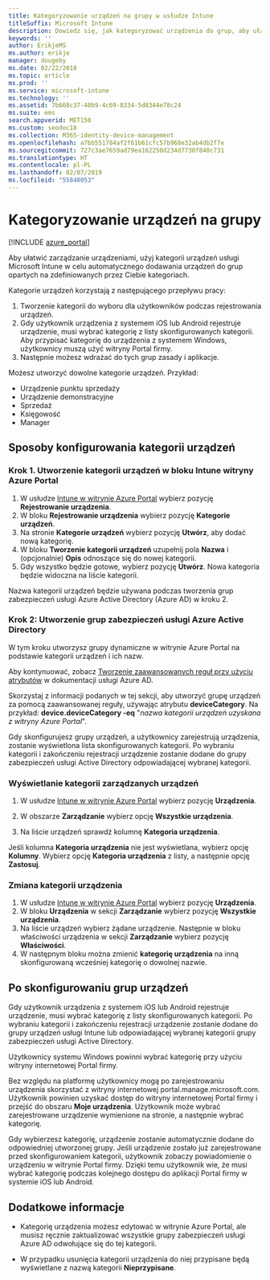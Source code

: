 ```yaml
---
title: Kategoryzowanie urządzeń na grupy w usłudze Intune
titleSuffix: Microsoft Intune
description: Dowiedz się, jak kategoryzować urządzenia do grup, aby ułatwić zarządzanie.
keywords: ''
author: ErikjeMS
ms.author: erikje
manager: dougeby
ms.date: 02/22/2018
ms.topic: article
ms.prod: ''
ms.service: microsoft-intune
ms.technology: ''
ms.assetid: 7b668c37-40b9-4c69-8334-5d8344e78c24
ms.suite: ems
search.appverid: MET150
ms.custom: seodec18
ms.collection: M365-identity-device-management
ms.openlocfilehash: a7bb551784af2f61b61cfc57b968e32ab4db2f7e
ms.sourcegitcommit: 727c3ae7659ad79ea162250d234d7730f840c731
ms.translationtype: HT
ms.contentlocale: pl-PL
ms.lasthandoff: 02/07/2019
ms.locfileid: "55848053"
---
```

# <a name="categorize-devices-into-groups"></a>Kategoryzowanie urządzeń na grupy

[!INCLUDE [azure_portal](./includes/azure_portal.md)]

Aby ułatwić zarządzanie urządzeniami, użyj kategorii urządzeń usługi Microsoft Intune w celu automatycznego dodawania urządzeń do grup opartych na zdefiniowanych przez Ciebie kategoriach.

Kategorie urządzeń korzystają z następującego przepływu pracy:
1. Tworzenie kategorii do wyboru dla użytkowników podczas rejestrowania urządzeń.
2. Gdy użytkownik urządzenia z systemem iOS lub Android rejestruje urządzenie, musi wybrać kategorię z listy skonfigurowanych kategorii. Aby przypisać kategorię do urządzenia z systemem Windows, użytkownicy muszą użyć witryny Portal firmy.
3. Następnie możesz wdrażać do tych grup zasady i aplikacje.

Możesz utworzyć dowolne kategorie urządzeń. Przykład:
- Urządzenie punktu sprzedaży
- Urządzenie demonstracyjne
- Sprzedaż
- Księgowość
- Manager

## <a name="how-to-configure-device-categories"></a>Sposoby konfigurowania kategorii urządzeń

### <a name="step-1-create-device-categories-on-the-intune-blade-of-the-azure-portal"></a>Krok 1. Utworzenie kategorii urządzeń w bloku Intune witryny Azure Portal
1. W usłudze [Intune w witrynie Azure Portal](https://aka.ms/intuneportal) wybierz pozycję **Rejestrowanie urządzenia**.
2. W bloku **Rejestrowanie urządzenia** wybierz pozycję **Kategorie urządzeń**.
3. Na stronie **Kategorie urządzeń** wybierz pozycję **Utwórz**, aby dodać nową kategorię.
4. W bloku **Tworzenie kategorii urządzeń** uzupełnij pola **Nazwa** i (opcjonalnie) **Opis** odnoszące się do nowej kategorii.
5. Gdy wszystko będzie gotowe, wybierz pozycję **Utwórz**. Nowa kategoria będzie widoczna na liście kategorii.

Nazwa kategorii urządzeń będzie używana podczas tworzenia grup zabezpieczeń usługi Azure Active Directory (Azure AD) w kroku 2.

### <a name="step-2-create-azure-active-directory-security-groups"></a>Krok 2: Utworzenie grup zabezpieczeń usługi Azure Active Directory
W tym kroku utworzysz grupy dynamiczne w witrynie Azure Portal na podstawie kategorii urządzeń i ich nazw.

Aby kontynuować, zobacz [Tworzenie zaawansowanych reguł przy użyciu atrybutów](https://azure.microsoft.com/documentation/articles/active-directory-accessmanagement-groups-with-advanced-rules/#using-attributes-to-create-rules-for-device-objects) w dokumentacji usługi Azure AD.

Skorzystaj z informacji podanych w tej sekcji, aby utworzyć grupę urządzeń za pomocą zaawansowanej reguły, używając atrybutu **deviceCategory**. Na przykład: **device.deviceCategory -eq** "*nazwa kategorii urządzeń uzyskana z witryny Azure Portal*".

Gdy skonfigurujesz grupy urządzeń, a użytkownicy zarejestrują urządzenia, zostanie wyświetlona lista skonfigurowanych kategorii. Po wybraniu kategorii i zakończeniu rejestracji urządzenie zostanie dodane do grupy zabezpieczeń usługi Active Directory odpowiadającej wybranej kategorii.

### <a name="view-the-categories-of-devices-that-you-manage"></a>Wyświetlanie kategorii zarządzanych urządzeń

1.  W usłudze [Intune w witrynie Azure Portal](https://aka.ms/intuneportal) wybierz pozycję **Urządzenia**.

2.  W obszarze **Zarządzanie** wybierz opcję **Wszystkie urządzenia**.

3.  Na liście urządzeń sprawdź kolumnę **Kategoria urządzenia**.

Jeśli kolumna **Kategoria urządzenia** nie jest wyświetlana, wybierz opcję **Kolumny**. Wybierz opcję **Kategoria urządzenia** z listy, a następnie opcję **Zastosuj**.

### <a name="change-the-category-of-a-device"></a>Zmiana kategorii urządzenia

1. W usłudze [Intune w witrynie Azure Portal](https://aka.ms/intuneportal) wybierz pozycję **Urządzenia**.
2. W bloku **Urządzenia** w sekcji **Zarządzanie** wybierz pozycję **Wszystkie urządzenia**.
3. Na liście urządzeń wybierz żądane urządzenie. Następnie w bloku właściwości urządzenia w sekcji **Zarządzanie** wybierz pozycję **Właściwości**.
4. W następnym bloku można zmienić **kategorię urządzenia** na inną skonfigurowaną wcześniej kategorię o dowolnej nazwie.

## <a name="after-you-configure-device-groups"></a>Po skonfigurowaniu grup urządzeń

Gdy użytkownik urządzenia z systemem iOS lub Android rejestruje urządzenie, musi wybrać kategorię z listy skonfigurowanych kategorii. Po wybraniu kategorii i zakończeniu rejestracji urządzenie zostanie dodane do grupy urządzeń usługi Intune lub odpowiadającej wybranej kategorii grupy zabezpieczeń usługi Active Directory.

Użytkownicy systemu Windows powinni wybrać kategorię przy użyciu witryny internetowej Portal firmy.

Bez względu na platformę użytkownicy mogą po zarejestrowaniu urządzenia skorzystać z witryny internetowej portal.manage.microsoft.com. Użytkownik powinien uzyskać dostęp do witryny internetowej Portal firmy i przejść do obszaru **Moje urządzenia**. Użytkownik może wybrać zarejestrowane urządzenie wymienione na stronie, a następnie wybrać kategorię.

Gdy wybierzesz kategorię, urządzenie zostanie automatycznie dodane do odpowiedniej utworzonej grupy. Jeśli urządzenie zostało już zarejestrowane przed skonfigurowaniem kategorii, użytkownik zobaczy powiadomienie o urządzeniu w witrynie Portal firmy. Dzięki temu użytkownik wie, że musi wybrać kategorię podczas kolejnego dostępu do aplikacji Portal firmy w systemie iOS lub Android.

## <a name="further-information"></a>Dodatkowe informacje
- Kategorię urządzenia możesz edytować w witrynie Azure Portal, ale musisz ręcznie zaktualizować wszystkie grupy zabezpieczeń usługi Azure AD odwołujące się do tej kategorii.

- W przypadku usunięcia kategorii urządzenia do niej przypisane będą wyświetlane z nazwą kategorii **Nieprzypisane**.
